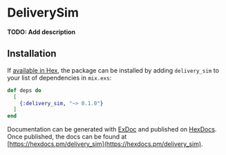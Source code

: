# DeliverySim

**TODO: Add description**

## Installation

If [available in Hex](https://hex.pm/docs/publish), the package can be installed
by adding `delivery_sim` to your list of dependencies in `mix.exs`:

```elixir
def deps do
  [
    {:delivery_sim, "~> 0.1.0"}
  ]
end
```

Documentation can be generated with [ExDoc](https://github.com/elixir-lang/ex_doc)
and published on [HexDocs](https://hexdocs.pm). Once published, the docs can
be found at [https://hexdocs.pm/delivery_sim](https://hexdocs.pm/delivery_sim).

